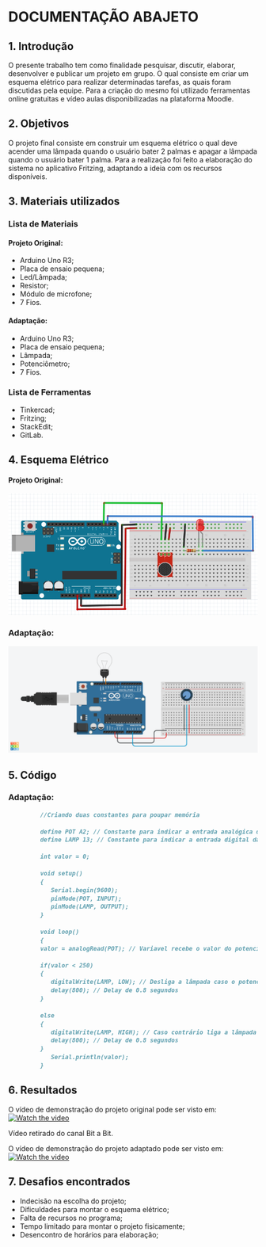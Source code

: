 # DOCUMENTAÇÃO ABAJETO

## 1. Introdução
O presente trabalho tem como finalidade pesquisar, discutir, elaborar, desenvolver e publicar um projeto em grupo. O qual consiste em criar um esquema elétrico para realizar determinadas tarefas, as quais foram discutidas pela equipe. Para a criação do mesmo foi utilizado ferramentas online gratuitas e vídeo aulas disponibilizadas na plataforma Moodle.

## 2. Objetivos
O projeto final consiste em construir um esquema elétrico o qual deve acender uma lâmpada quando o usuário bater 2 palmas e apagar a lâmpada quando o usuário bater 1 palma. Para a realização foi feito a elaboração do sistema no aplicativo Fritzing, adaptando a ideia com os recursos disponíveis.
   
## 3. Materiais utilizados
### Lista de Materiais 
#### Projeto Original:
 - Arduino Uno R3;
 - Placa de ensaio pequena;
 - Led/Lâmpada;
 - Resistor;
 - Módulo de microfone;
  - 7 Fios. 

#### Adaptação:
 - Arduino Uno R3;
 - Placa de ensaio pequena;
 - Lâmpada;
 - Potenciômetro;
 - 7 Fios.

### Lista de Ferramentas
 - Tinkercad;
 - Fritzing;
 - StackEdit;
 - GitLab.

## 4. Esquema Elétrico
#### Projeto Original:
![](esquema.png)

### Adaptação:
![](fotoprojeto.jpeg)
## 5. Código


### Adaptação:
```markdown
         //Criando duas constantes para poupar memória

         define POT A2; // Constante para indicar a entrada analógica do potenciômetro
         define LAMP 13; // Constante para indicar a entrada digital da lâmpada

         int valor = 0;

         void setup()
         {
            Serial.begin(9600);
            pinMode(POT, INPUT);
            pinMode(LAMP, OUTPUT);
         }

         void loop()
         {
         valor = analogRead(POT); // Variavel recebe o valor do potenciômetro   
            
         if(valor < 250)
         {
            digitalWrite(LAMP, LOW); // Desliga a lâmpada caso o potenciômetro esteja abaixo de 250
            delay(800); // Delay de 0.8 segundos
         }

         else
         {
            digitalWrite(LAMP, HIGH); // Caso contrário liga a lâmpada 
            delay(800); // Delay de 0.8 segundos
         }
            Serial.println(valor);
         }
```

## 6. Resultados
O vídeo de demonstração do projeto original pode ser visto em:
[![Watch the video](https://i.imgur.com/vKb2F1B.png)](https://www.youtube.com/watch?v=gwvSn29RevI)

Vídeo retirado do canal Bit a Bit.

O vídeo de demonstração do projeto adaptado pode ser visto em:
[![Watch the video](https://i.imgur.com/vKb2F1B.png)](https://www.youtube.com/watch?v=dNpyp3jWUP4)

## 7. Desafios encontrados

 - Indecisão na escolha do projeto;
 - Dificuldades para montar o esquema elétrico;
 - Falta de recursos no programa;
 - Tempo limitado para montar o projeto fisicamente;
 - Desencontro de horários para elaboração;
